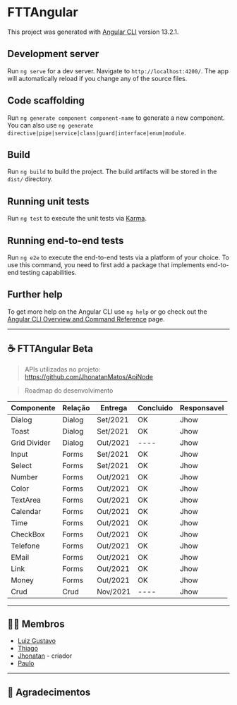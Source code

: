 # FTTAngular

This project was generated with [Angular CLI](https://github.com/angular/angular-cli) version 13.2.1.

## Development server

Run `ng serve` for a dev server. Navigate to `http://localhost:4200/`. The app will automatically reload if you change any of the source files.

## Code scaffolding

Run `ng generate component component-name` to generate a new component. You can also use `ng generate directive|pipe|service|class|guard|interface|enum|module`.

## Build

Run `ng build` to build the project. The build artifacts will be stored in the `dist/` directory.

## Running unit tests

Run `ng test` to execute the unit tests via [Karma](https://karma-runner.github.io).

## Running end-to-end tests

Run `ng e2e` to execute the end-to-end tests via a platform of your choice. To use this command, you need to first add a package that implements end-to-end testing capabilities.

## Further help

To get more help on the Angular CLI use `ng help` or go check out the [Angular CLI Overview and Command Reference](https://angular.io/cli) page.

---


## ☕ **FTTAngular Beta**
> APIs utilizadas no projeto:
https://github.com/JhonatanMatos/ApiNode


> Roadmap do desenvolvimento

| Componente | Relação | Entrega | Concluido | Responsavel |
| --- | --- | --- | --- | --- |
| Dialog | Dialog | Set/2021 | OK | Jhow |
| Toast | Dialog | Set/2021 | OK | Jhow |
| Grid Divider | Dialog | Out/2021 | ---- | Jhow |
| Input | Forms | Set/2021 | OK | Jhow |
| Select | Forms | Set/2021 | OK | Jhow |
| Number | Forms | Out/2021 | OK | Jhow |
| Color | Forms | Out/2021 | OK | Jhow |
| TextArea | Forms | Out/2021 | OK | Jhow |
| Calendar | Forms | Out/2021 | OK | Jhow |
| Time | Forms | Out/2021 | OK | Jhow |
| CheckBox | Forms | Out/2021 | OK | Jhow |
| Telefone | Forms | Out/2021 | OK | Jhow |
| EMail | Forms | Out/2021 | OK | Jhow |
| Link | Forms | Out/2021 | OK | Jhow |
| Money | Forms | Out/2021 | OK | Jhow |
| Crud | Crud | Nov/2021 | ---- | Jhow |
 
---

## 🙋🏻 **Membros**

- [Luiz Gustavo](https://github.com/luizgustavo77) 
- [Thiago](https://github.com/thiagofernandes101)
- [Jhonatan](https://github.com/JhonatanMatos) - criador
- [Paulo](https://github.com/paulopatrocinio)

---

## 💼 **Agradecimentos**